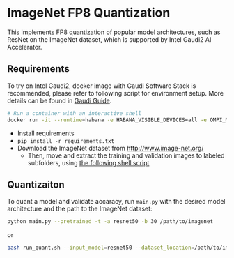# ImageNet FP8 Quantization

This implements FP8 quantization of popular model architectures, such as ResNet on the ImageNet dataset, which is supported by Intel Gaudi2 AI Accelerator.

## Requirements

To try on Intel Gaudi2, docker image with Gaudi Software Stack is recommended, please refer to following script for environment setup. More details can be found in [Gaudi Guide](https://docs.habana.ai/en/latest/Installation_Guide/Bare_Metal_Fresh_OS.html#launch-docker-image-that-was-built). 
```bash
# Run a container with an interactive shell
docker run -it --runtime=habana -e HABANA_VISIBLE_DEVICES=all -e OMPI_MCA_btl_vader_single_copy_mechanism=none --cap-add=sys_nice --net=host --ipc=host vault.habana.ai/gaudi-docker/1.17.0/ubuntu22.04/habanalabs/pytorch-installer-2.3.1:latest
```

- Install requirements
- `pip install -r requirements.txt`
- Download the ImageNet dataset from http://www.image-net.org/
  - Then, move and extract the training and validation images to labeled subfolders, using [the following shell script](extract_ILSVRC.sh)

## Quantizaiton

To quant a model and validate accaracy, run `main.py` with the desired model architecture and the path to the ImageNet dataset:

```bash
python main.py --pretrained -t -a resnet50 -b 30 /path/to/imagenet
```
or
```bash
bash run_quant.sh --input_model=resnet50 --dataset_location=/path/to/imagenet
```
